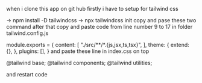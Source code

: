 when i clone this app on git hub firstly i have to setup for tailwind css

-> npm install -D tailwindcss
-> npx tailwindcss init
copy and pase these two command
after that
copy and paste code from line number 9 to 17 in folder tailwind.config.js

module.exports = {
content: [
"./src/**/*.{js,jsx,ts,tsx}",
],
theme: {
extend: {},
},
plugins: [],
}
and paste these line in index.css on top

@tailwind base;
@tailwind components;
@tailwind utilities;

and restart code
